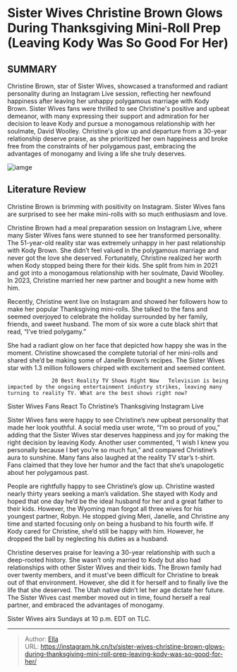# Sister Wives Christine Brown Glows During Thanksgiving Mini-Roll Prep (Leaving Kody Was So Good For Her)


## SUMMARY 



  Christine Brown, star of Sister Wives, showcased a transformed and radiant personality during an Instagram Live session, reflecting her newfound happiness after leaving her unhappy polygamous marriage with Kody Brown.   Sister Wives fans were thrilled to see Christine&#39;s positive and upbeat demeanor, with many expressing their support and admiration for her decision to leave Kody and pursue a monogamous relationship with her soulmate, David Woolley.   Christine&#39;s glow up and departure from a 30-year relationship deserve praise, as she prioritized her own happiness and broke free from the constraints of her polygamous past, embracing the advantages of monogamy and living a life she truly deserves.  

![iamge](https://static1.srcdn.com/wordpress/wp-content/uploads/2023/11/sister-wives_-christine-brown-glows-during-thanksgiving-mini-roll-prep-leaving-kody-was-so-good-for-her.jpg)

## Literature Review
Christine Brown is brimming with positivity on Instagram. Sister Wives fans are surprised to see her make mini-rolls with so much enthusiasm and love.




Christine Brown had a meal preparation session on Instagram Live, where many Sister Wives fans were stunned to see her transformed personality. The 51-year-old reality star was extremely unhappy in her past relationship with Kody Brown. She didn’t feel valued in the polygamous marriage and never got the love she deserved. Fortunately, Christine realized her worth when Kody stopped being there for their kids. She split from him in 2021 and got into a monogamous relationship with her soulmate, David Woolley. In 2023, Christine married her new partner and bought a new home with him.




Recently, Christine went live on Instagram and showed her followers how to make her popular Thanksgiving mini-rolls. She talked to the fans and seemed overjoyed to celebrate the holiday surrounded by her family, friends, and sweet husband. The mom of six wore a cute black shirt that read, “I’ve tried polygamy.”


 

She had a radiant glow on her face that depicted how happy she was in the moment. Christine showcased the complete tutorial of her mini-rolls and shared she’d be making some of Janelle Brown’s recipes. The Sister Wives star with 1.3 million followers chirped with excitement and seemed content.

                  20 Best Reality TV Shows Right Now   Television is being impacted by the ongoing entertainment industry strikes, leaving many turning to reality TV. What are the best shows right now?    





 Sister Wives Fans React To Christine’s Thanksgiving Instagram Live 
          

Sister Wives fans were happy to see Christine’s new upbeat personality that made her look youthful. A social media user wrote, “I’m so proud of you,” adding that the Sister Wives star deserves happiness and joy for making the right decision by leaving Kody. Another user commented, “I wish I knew you personally because I bet you’re so much fun,” and compared Christine’s aura to sunshine. Many fans also laughed at the reality TV star’s t-shirt. Fans claimed that they love her humor and the fact that she’s unapologetic about her polygamous past.

People are rightfully happy to see Christine’s glow up. Christine wasted nearly thirty years seeking a man’s validation. She stayed with Kody and hoped that one day he’d be the ideal husband for her and a great father to their kids. However, the Wyoming man forgot all three wives for his youngest partner, Robyn. He stopped giving Meri, Janelle, and Christine any time and started focusing only on being a husband to his fourth wife. If Kody cared for Christine, she’d still be happy with him. However, he dropped the ball by neglecting his duties as a husband.




Christine deserves praise for leaving a 30-year relationship with such a deep-rooted history. She wasn’t only married to Kody but also had relationships with other Sister Wives and their kids. The Brown family had over twenty members, and it must’ve been difficult for Christine to break out of that environment. However, she did it for herself and to finally live the life that she deserved. The Utah native didn’t let her age dictate her future. The Sister Wives cast member moved out in time, found herself a real partner, and embraced the advantages of monogamy.



Sister Wives airs Sundays at 10 p.m. EDT on TLC.






---

> Author: [Ella](https://instagram.hk.cn/)  
> URL: https://instagram.hk.cn/tv/sister-wives-christine-brown-glows-during-thanksgiving-mini-roll-prep-leaving-kody-was-so-good-for-her/  

